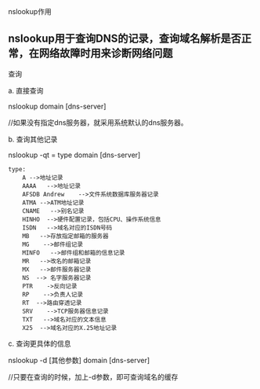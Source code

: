 nslookup作用

nslookup用于查询DNS的记录，查询域名解析是否正常，在网络故障时用来诊断网络问题
--------------------------------------------------------------------------------
查询

a. 直接查询

nslookup domain [dns-server]

  //如果没有指定dns服务器，就采用系统默认的dns服务器。

b. 查询其他记录

nslookup -qt = type domain [dns-server]
```
type:
    A -->地址记录
    AAAA   -->地址记录
    AFSDB Andrew    -->文件系统数据库服务器记录
    ATMA -->ATM地址记录
    CNAME   -->别名记录
    HINHO  -->硬件配置记录，包括CPU、操作系统信息 
    ISDN   -->域名对应的ISDN号码
    MB   -->存放指定邮箱的服务器
    MG    -->邮件组记录
    MINFO   -->邮件组和邮箱的信息记录
    MR   -->改名的邮箱记录
    MX   -->邮件服务器记录
    NS  --> 名字服务器记录
    PTR    ->反向记录
    RP    -->负责人记录
    RT  -->路由穿透记录
    SRV    -->TCP服务器信息记录
    TXT   -->域名对应的文本信息
    X25  -->域名对应的X.25地址记录
```
c. 查询更具体的信息

nslookup -d [其他参数] domain [dns-server]    

//只要在查询的时候，加上-d参数，即可查询域名的缓存
